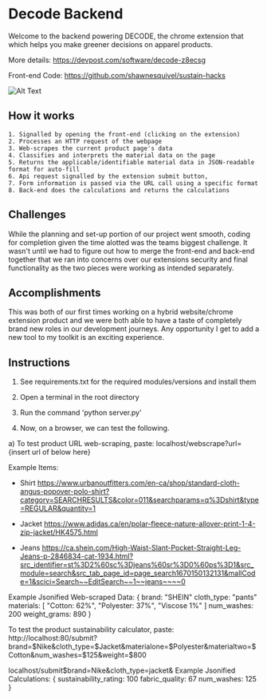 # Decode Backend
Welcome to the backend powering DECODE, the chrome extension that which helps you make greener decisions on apparel products.

More details: https://devpost.com/software/decode-z8ecsg

Front-end Code: https://github.com/shawnesquivel/sustain-hacks

![Alt Text](https://user-images.githubusercontent.com/94336773/205826346-1242214f-aa83-401a-a5c2-04465cb6499f.gif)

## How it works
    1. Signalled by opening the front-end (clicking on the extension)
    2. Processes an HTTP request of the webpage
    3. Web-scrapes the current product page's data
    4. Classifies and interprets the material data on the page
    5. Returns the applicable/identifiable material data in JSON-readable format for auto-fill
    6. Api request signalled by the extension submit button, 
    7. Form information is passed via the URL call using a specific format
    8. Back-end does the calculations and returns the calculations

## Challenges
While the planning and set-up portion of our project went smooth, coding for completion given the time alotted was the teams biggest challenge.
It wasn't until we had to figure out how to merge the front-end and back-end together that we ran into concerns over our extensions 
security and final functionality as the two pieces were working as intended separately.

## Accomplishments
This was both of our first times working on a hybrid website/chrome extension product and we were both able to have a taste of completely brand
new roles in our development journeys. Any opportunity I get to add a new tool to my toolkit is an exciting experience.

## Instructions
1. See requirements.txt for the required modules/versions and install them

2. Open a terminal in the root directory

3. Run the command 'python server.py'

4. Now, on a browser, we can test the following.

a)
To test product URL web-scraping, paste:
localhost/webscrape?url={insert url of below here}

Example Items:
- Shirt
https://www.urbanoutfitters.com/en-ca/shop/standard-cloth-angus-popover-polo-shirt?category=SEARCHRESULTS&color=011&searchparams=q%3Dshirt&type=REGULAR&quantity=1

- Jacket
https://www.adidas.ca/en/polar-fleece-nature-allover-print-1-4-zip-jacket/HK4575.html

- Jeans
https://ca.shein.com/High-Waist-Slant-Pocket-Straight-Leg-Jeans-p-2846834-cat-1934.html?src_identifier=st%3D2%60sc%3Djeans%60sr%3D0%60ps%3D1&src_module=search&src_tab_page_id=page_search1670150132131&mallCode=1&scici=Search~~EditSearch~~1~~jeans~~~~0

Example Jsonified Web-scraped Data:
{
    brand: "SHEIN"
    cloth_type: "pants"
    materials: [
        "Cotton: 62%",
        "Polyester: 37%",
        "Viscose 1%"
    ]
    num_washes: 200
    weight_grams: 890
}

To test the product sustainability calculator, paste:
http://localhost:80/submit?brand=$Nike&cloth_type=$Jacket&materialone=$Polyester&materialtwo=$Cotton&num_washes=$125&weight=$800

localhost/submit$brand=Nike&cloth_type=jacket&
Example Jsonified Calculations:
{
    sustainability_rating: 100
    fabric_quality: 67
    num_washes: 125
}
